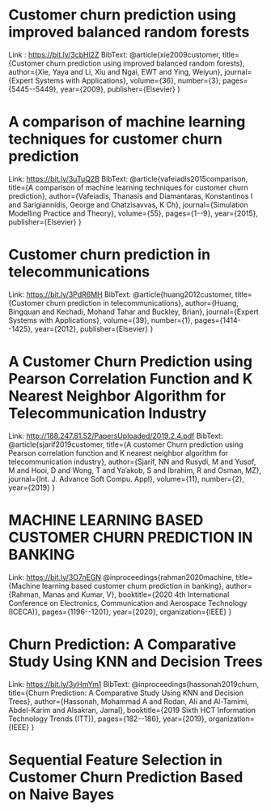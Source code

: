# Customer churn prediction using improved balanced random forests
Link : https://bit.ly/3cbHl2Z
BibText:
@article{xie2009customer,
  title={Customer churn prediction using improved balanced random forests},
  author={Xie, Yaya and Li, Xiu and Ngai, EWT and Ying, Weiyun},
  journal={Expert Systems with Applications},
  volume={36},
  number={3},
  pages={5445--5449},
  year={2009},
  publisher={Elsevier}
}

# A comparison of machine learning techniques for customer churn prediction
Link: https://bit.ly/3uTuQ2B
BibText:
@article{vafeiadis2015comparison,
  title={A comparison of machine learning techniques for customer churn prediction},
  author={Vafeiadis, Thanasis and Diamantaras, Konstantinos I and Sarigiannidis, George and Chatzisavvas, K Ch},
  journal={Simulation Modelling Practice and Theory},
  volume={55},
  pages={1--9},
  year={2015},
  publisher={Elsevier}
}

# Customer churn prediction in telecommunications
Link: https://bit.ly/3PdR6MH
BibText:
@article{huang2012customer,
  title={Customer churn prediction in telecommunications},
  author={Huang, Bingquan and Kechadi, Mohand Tahar and Buckley, Brian},
  journal={Expert Systems with Applications},
  volume={39},
  number={1},
  pages={1414--1425},
  year={2012},
  publisher={Elsevier}
}

# A Customer Churn Prediction using Pearson Correlation Function and K Nearest Neighbor Algorithm for Telecommunication Industry
Link: http://188.247.81.52/PapersUploaded/2019.2.4.pdf
BibText:
@article{sjarif2019customer,
  title={A customer Churn prediction using Pearson correlation function and K nearest neighbor algorithm for telecommunication industry},
  author={Sjarif, NN and Rusydi, M and Yusof, M and Hooi, D and Wong, T and Ya’akob, S and Ibrahim, R and Osman, MZ},
  journal={Int. J. Advance Soft Compu. Appl},
  volume={11},
  number={2},
  year={2019}
}

# MACHINE LEARNING BASED CUSTOMER CHURN PREDICTION IN BANKING
Link: https://bit.ly/3O7nEGN
@inproceedings{rahman2020machine,
  title={Machine learning based customer churn prediction in banking},
  author={Rahman, Manas and Kumar, V},
  booktitle={2020 4th International Conference on Electronics, Communication and Aerospace Technology (ICECA)},
  pages={1196--1201},
  year={2020},
  organization={IEEE}
}

# Churn Prediction: A Comparative Study Using KNN and Decision Trees
Link: https://bit.ly/3yHmYm1
BibText:
@inproceedings{hassonah2019churn,
  title={Churn Prediction: A Comparative Study Using KNN and Decision Trees},
  author={Hassonah, Mohammad A and Rodan, Ali and Al-Tamimi, Abdel-Karim and Alsakran, Jamal},
  booktitle={2019 Sixth HCT Information Technology Trends (ITT)},
  pages={182--186},
  year={2019},
  organization={IEEE}
}

# Sequential Feature Selection in Customer Churn Prediction Based on Naive Bayes
